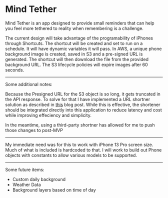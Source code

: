 
# Mind Tether

Mind Tether is an app designed to provide small reminders that can help you feel more tethered to reality when remembering is a challenge. 


The current design will take advantage of the programability of iPhones through Shortcuts. The shortcut will be created and set to run on a schedule. It will have dynamic variables it will pass. In AWS, a unique phone background image is created, saved in S3 and a pre-signed URL is generated. The shortcut will then download the file from the provided background URL. The S3 lifecycle policies will expire images after 60 seconds. 

--- 

Some additional notes:

Because the Presigned URL for the S3 object is so long, it gets truncated in the API response. To solve for that I have implemented a URL shortner solution as described in [this](https://aws.amazon.com/blogs/compute/build-a-serverless-private-url-shortener/) blog post. While this is effective, the shortener should be integrated directly into this application to reduce latency and cost while improving effeciency and simplicity. 

In the meantime, using a third-party shortner has allowed for me to push those changes to post-MVP

--- 
My immediate need was for this to work with iPhone 13 Pro screen size. Much of what is included is hardcoded to that. I will work to build out Phone objects with constants to allow various models to be supported.


---
Some future items:
* Custom daily background
* Weather Data
* Background layers based on time of day
